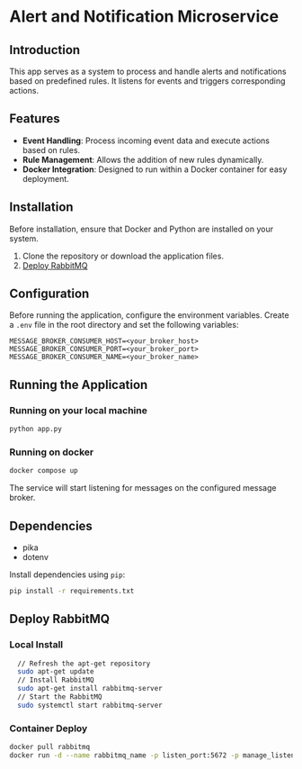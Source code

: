 # Alert and Notification Microservice

## Introduction
This app serves as a system to process and handle alerts and notifications based on predefined rules. It listens for events and triggers corresponding actions.

## Features
* **Event Handling**: Process incoming event data and execute actions based on rules.
* **Rule Management**: Allows the addition of new rules dynamically.
* **Docker Integration**: Designed to run within a Docker container for easy deployment.

## Installation
Before installation, ensure that Docker and Python are installed on your system.
1. Clone the repository or download the application files.
2. [Deploy RabbitMQ](README.md#deploy-rabbitmq) 

## Configuration
Before running the application, configure the environment variables. Create a `.env` file in the root directory and set the following variables:
```text
MESSAGE_BROKER_CONSUMER_HOST=<your_broker_host>
MESSAGE_BROKER_CONSUMER_PORT=<your_broker_port>
MESSAGE_BROKER_CONSUMER_NAME=<your_broker_name>
```

## Running the Application
### Running on your local machine
```bash
python app.py
```
### Running on docker
```bash
docker compose up
```
The service will start listening for messages on the configured message broker.

## Dependencies
* pika
* dotenv

Install dependencies using `pip`:
```bash
pip install -r requirements.txt
```

## Deploy RabbitMQ
### Local Install
```bash
  // Refresh the apt-get repository
  sudo apt-get update
  // Install RabbitMQ
  sudo apt-get install rabbitmq-server
  // Start the RabbitMQ
  sudo systemctl start rabbitmq-server
```
  
### Container Deploy
```bash
docker pull rabbitmq
docker run -d --name rabbitmq_name -p listen_port:5672 -p manage_listen_port:15672 rabbitmq:latest
```